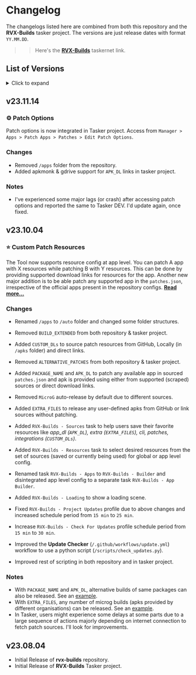 # Changelog

The changelogs listed here are combined from both this repository and the **RVX-Builds** tasker project. The versions are just release dates with format `YY.MM.DD`.

>> Here's the [**RVX-Builds**](https://taskernet.com/shares/?user=AS35m8k0QSchKA1x02SixFIhiL41a828J1qapOYfcEuyL2zSn%2FfJTN5WVSi01o18x6EAFb4%3D&id=Project%3ARVX-Builds) taskernet link.

## List of Versions

<details><summary>Click to expand</summary>

- [v23.11.14](#v231114)
- [v23.10.04](#v231004)
- [v23.08.04](#v230804)

</details>

## v23.11.14

### ⚙️ Patch Options

Patch options is now integrated in Tasker project. Access from `Manager > Apps > Patch Apps > Patches > Edit Patch Options`.

### Changes

- Removed `/apps` folder from the repository.
- Added apkmonk & gdrive support for `APK_DL` links in tasker project.

### Notes

- I've experienced some major lags (or crash) after accessing patch options and reported the same to Tasker DEV. I'd update again, once fixed.

## v23.10.04

### ⭐ Custom Patch Resources

The Tool now supports resource config at app level. You can patch A app with X resources while patching B with Y resources. This can be done by providing supported download links for resources for the app. Another new major addition is to be able patch any supported app in the `patches.json`, irrespective of the official apps present in the repository configs. [**Read more...**](/auto/docs/customize-patches.md)

### Changes

- Renamed `/apps` to `/auto` folder and changed some folder structures.
- Removed `BUILD_EXTENDED` from both repository & tasker project.
- Added `CUSTOM_DLs` to source patch resources from GitHub, Locally (in `/apks` folder) and direct links.
- Removed `ALTERNATIVE_PATCHES` from both repository & tasker project.
- Added `PACKAGE_NAME` and `APK_DL` to patch any available app in sourced `patches.json` and apk is provided using either from supported (scraped) sources or direct download links.
- Removed `MicroG` auto-release by default due to different sources.
- Added `EXTRA_FILES` to release any user-defined apks from GitHub or link sources without patching.

- Added `RVX-Builds - Sources` task to help users save their favorite resources like *app_dl (`APK_DL`), extra (`EXTRA_FILES`), cli, patches, integrations (`CUSTOM_DLs`)*.
- Added `RVX-Builds - Resources` task to select desired resources from the set of sources (saved or currently being used) for global or app level config.
- Renamed task `RVX-Builds - Apps` to `RVX-Builds - Builder` and disintegrated app level config to a separate task `RVX-Builds - App Builder`.
- Added `RVX-Builds - Loading` to show a loading scene.
- Fixed `RVX-Builds - Project Updates` profile due to above changes and increased schedule period from `15 min` to `25 min`.
- Increase `RVX-Builds - Check For Updates` profile schedule period from `15 min` to `30 min`.
- Improved the **Update Checker** (`/.github/workflows/update.yml`) workflow to use a python script (`/scripts/check_updates.py`).
- Improved rest of scripting in both repository and in tasker project.

### Notes

- With `PACKAGE_NAME` and `APK_DL`, alternative builds of same packages can also be released. See an [example](/.env.example).
- With `EXTRA_FILES`, any number of microg builds (apks provided by different organisations) can be released. See an [example](/.env.example).
- In Tasker, users might experience some delays at some parts due to a large sequence of actions majorly depending on internet connection to fetch patch sources. I'll look for improvements.

## v23.08.04

- Initial Release of **rvx-builds** repository.
- Initial Release of **RVX-Builds** Tasker project.
